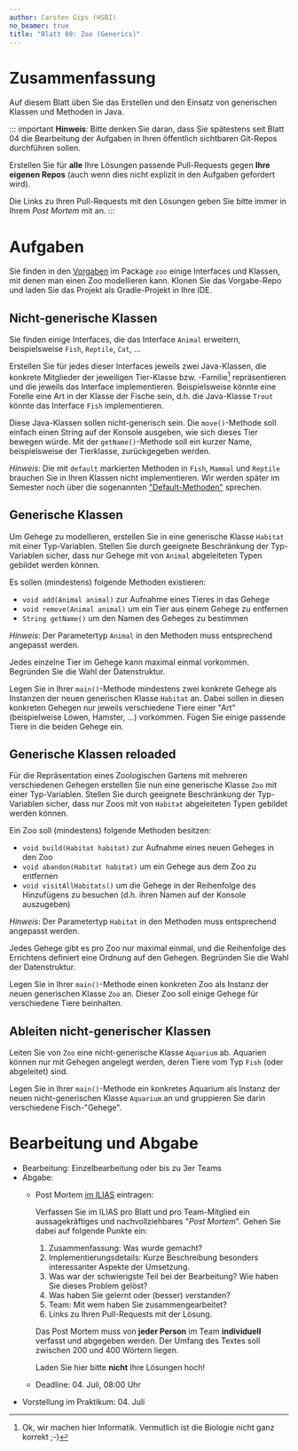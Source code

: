 ```yaml
---
author: Carsten Gips (HSBI)
no_beamer: true
title: "Blatt 09: Zoo (Generics)"
---
```


# Zusammenfassung

Auf diesem Blatt üben Sie das Erstellen und den Einsatz von generischen Klassen und
Methoden in Java.

::: important
**Hinweis**: Bitte denken Sie daran, dass Sie spätestens seit Blatt 04 die
Bearbeitung der Aufgaben in Ihren öffentlich sichtbaren Git-Repos durchführen sollen.

Erstellen Sie für **alle** Ihre Lösungen passende Pull-Requests gegen **Ihre eigenen
Repos** (auch wenn dies nicht explizit in den Aufgaben gefordert wird).

Die Links zu Ihren Pull-Requests mit den Lösungen geben Sie bitte immer in Ihrem
*Post Mortem* mit an.
:::

# Aufgaben

Sie finden in den
[Vorgaben](https://github.com/Programmiermethoden-CampusMinden/prog2_ybel_zoo) im
Package `zoo` einige Interfaces und Klassen, mit denen man einen Zoo modellieren
kann. Klonen Sie das Vorgabe-Repo und laden Sie das Projekt als Gradle-Projekt in
Ihre IDE.

## Nicht-generische Klassen

Sie finden einige Interfaces, die das Interface `Animal` erweitern, beispielsweise
`Fish`, `Reptile`, `Cat`, ...

Erstellen Sie für jedes dieser Interfaces jeweils zwei Java-Klassen, die konkrete
Mitglieder der jeweiligen Tier-Klasse bzw. -Familie[^1] repräsentieren und die
jeweils das Interface implementieren. Beispielsweise könnte eine Forelle eine Art in
der Klasse der Fische sein, d.h. die Java-Klasse `Trout` könnte das Interface `Fish`
implementieren.

Diese Java-Klassen sollen nicht-generisch sein. Die `move()`-Methode soll einfach
einen String auf der Konsole ausgeben, wie sich dieses Tier bewegen würde. Mit der
`getName()`-Methode soll ein kurzer Name, beispielsweise der Tierklasse,
zurückgegeben werden.

*Hinweis*: Die mit `default` markierten Methoden in `Fish`, `Mammal` und `Reptile`
brauchen Sie in Ihren Klassen nicht implementieren. Wir werden später im Semester
noch über die sogenannten
["Default-Methoden"](../lecture/java-modern/defaultmethods.md) sprechen.

## Generische Klassen

Um Gehege zu modellieren, erstellen Sie in eine generische Klasse `Habitat` mit einer
Typ-Variablen. Stellen Sie durch geeignete Beschränkung der Typ-Variablen sicher,
dass nur Gehege mit von `Animal` abgeleiteten Typen gebildet werden können.

Es sollen (mindestens) folgende Methoden existieren:

-   `void add(Animal animal)` zur Aufnahme eines Tieres in das Gehege
-   `void remove(Animal animal)` um ein Tier aus einem Gehege zu entfernen
-   `String getName()` um den Namen des Geheges zu bestimmen

*Hinweis*: Der Parametertyp `Animal` in den Methoden muss entsprechend angepasst
werden.

Jedes einzelne Tier im Gehege kann maximal einmal vorkommen. Begründen Sie die Wahl
der Datenstruktur.

Legen Sie in Ihrer `main()`-Methode mindestens zwei konkrete Gehege als Instanzen der
neuen generischen Klasse `Habitat` an. Dabei sollen in diesen konkreten Gehegen nur
jeweils verschiedene Tiere einer "Art" (beispielweise Löwen, Hamster, ...) vorkommen.
Fügen Sie einige passende Tiere in die beiden Gehege ein.

## Generische Klassen reloaded

Für die Repräsentation eines Zoologischen Gartens mit mehreren verschiedenen Gehegen
erstellen Sie nun eine generische Klasse `Zoo` mit einer Typ-Variablen. Stellen Sie
durch geeignete Beschränkung der Typ-Variablen sicher, dass nur Zoos mit von
`Habitat` abgeleiteten Typen gebildet werden können.

Ein Zoo soll (mindestens) folgende Methoden besitzen:

-   `void build(Habitat habitat)` zur Aufnahme eines neuen Geheges in den Zoo
-   `void abandon(Habitat habitat)` um ein Gehege aus dem Zoo zu entfernen
-   `void visitAllHabitats()` um die Gehege in der Reihenfolge des Hinzufügens zu
    besuchen (d.h. ihren Namen auf der Konsole auszugeben)

*Hinweis*: Der Parametertyp `Habitat` in den Methoden muss entsprechend angepasst
werden.

Jedes Gehege gibt es pro Zoo nur maximal einmal, und die Reihenfolge des Errichtens
definiert eine Ordnung auf den Gehegen. Begründen Sie die Wahl der Datenstruktur.

Legen Sie in Ihrer `main()`-Methode einen konkreten Zoo als Instanz der neuen
generischen Klasse `Zoo` an. Dieser Zoo soll einige Gehege für verschiedene Tiere
beinhalten.

## Ableiten nicht-generischer Klassen

Leiten Sie von `Zoo` eine nicht-generische Klasse `Aquarium` ab. Aquarien können nur
mit Gehegen angelegt werden, deren Tiere vom Typ `Fish` (oder abgeleitet) sind.

Legen Sie in Ihrer `main()`-Methode ein konkretes Aquarium als Instanz der neuen
nicht-generischen Klasse `Aquarium` an und gruppieren Sie darin verschiedene
Fisch-"Gehege".

# Bearbeitung und Abgabe

-   Bearbeitung: Einzelbearbeitung oder bis zu 3er Teams
-   Abgabe:
    -   Post Mortem [im
        ILIAS](https://www.hsbi.de/elearning/goto.php?target=exc_1514856&client_id=FH-Bielefeld)
        eintragen:

        Verfassen Sie im ILIAS pro Blatt und pro Team-Mitglied ein aussagekräftiges
        und nachvollziehbares "*Post Mortem*". Gehen Sie dabei auf folgende Punkte
        ein:

        1.  Zusammenfassung: Was wurde gemacht?
        2.  Implementierungsdetails: Kurze Beschreibung besonders interessanter
            Aspekte der Umsetzung.
        3.  Was war der schwierigste Teil bei der Bearbeitung? Wie haben Sie dieses
            Problem gelöst?
        4.  Was haben Sie gelernt oder (besser) verstanden?
        5.  Team: Mit wem haben Sie zusammengearbeitet?
        6.  Links zu Ihren Pull-Requests mit der Lösung.

        Das Post Mortem muss von **jeder Person** im Team **individuell** verfasst
        und abgegeben werden. Der Umfang des Textes soll zwischen 200 und 400 Wörtern
        liegen.

        Laden Sie hier bitte **nicht** Ihre Lösungen hoch!

    -   Deadline: 04. Juli, 08:00 Uhr
-   Vorstellung im Praktikum: 04. Juli

[^1]: Ok, wir machen hier Informatik. Vermutlich ist die Biologie nicht ganz korrekt
    ;-)
